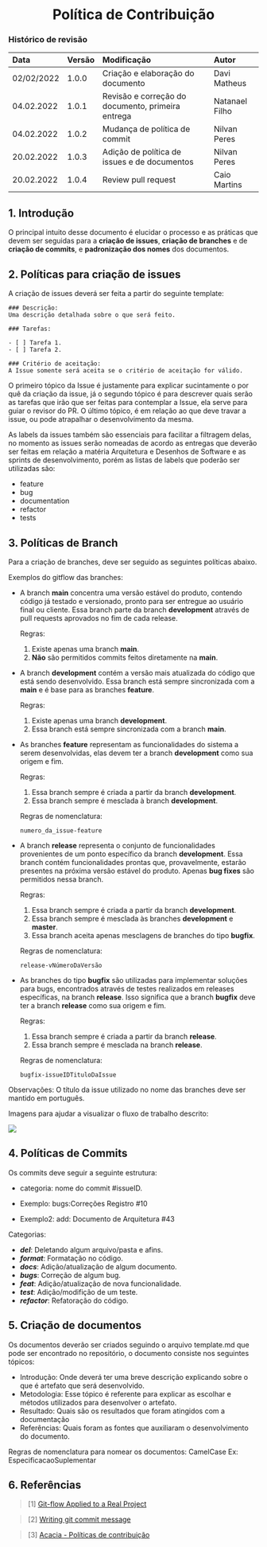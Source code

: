 # <center> Política de Contribuição

### Histórico de revisão
| Data   | Versão | Modificação  | Autor  |
| :- | :- | :- | :- |
| 02/02/2022 | 1.0.0 | Criação e elaboração do documento | Davi Matheus |
| 04.02.2022 | 1.0.1 | Revisão e correção do documento, primeira entrega | Natanael Filho |
| 04.02.2022 | 1.0.2 | Mudança de política de commit | Nilvan Peres |
| 20.02.2022 | 1.0.3 | Adição de política de issues e de documentos | Nilvan Peres |
| 20.02.2022 | 1.0.4 | Review pull request| Caio Martins |

## 1. Introdução

O principal intuito desse documento é elucidar o processo e as práticas que devem ser seguidas para a **criação de issues**, **criação de branches** e de **criação de commits**, e **padronização dos nomes** dos documentos.

## 2. Políticas para criação de issues

A criação de issues deverá ser feita a partir do seguinte template:

``` 
### Descrição:
Uma descrição detalhada sobre o que será feito.

### Tarefas:

- [ ] Tarefa 1.
- [ ] Tarefa 2.

### Critério de aceitação:
A Issue somente será aceita se o critério de aceitação for válido.
```

O primeiro tópico da Issue é justamente para explicar sucintamente o por quê da criação da issue, já o segundo tópico é para descrever quais serão as tarefas que irão que ser feitas para contemplar a Issue, ela serve para guiar o revisor do PR. O último tópico, é em relação ao que deve travar a issue, ou pode atrapalhar o desenvolvimento da mesma.

As labels da issues também são essenciais para facilitar a filtragem delas, no momento as issues serão nomeadas de acordo as entregas que deverão ser feitas em relação a matéria Arquitetura e Desenhos de Software e as sprints de desenvolvimento, porém as listas de labels que poderão ser utilizadas são:
- feature
- bug
- documentation
- refactor
- tests
  

## 3. Políticas de Branch

Para a criação de branches, deve ser seguido as seguintes políticas abaixo.

Exemplos do gitflow das branches:

- A branch **main** concentra uma versão estável do produto, contendo código já testado e versionado, pronto para ser entregue ao usuário final ou cliente. Essa branch parte da branch **development** através de pull requests aprovados no fim de cada release.

  Regras:

  1. Existe apenas uma branch **main**.
  2. **Não** são permitidos commits feitos diretamente na **main**.


- A branch **development** contém a versão mais atualizada do código que está sendo desenvolvido. Essa branch está sempre sincronizada com a **main** e é base para as branches **feature**.

  Regras:

  1. Existe apenas uma branch **development**.
  2. Essa branch está sempre sincronizada com a branch **main**.


- As branches **feature** representam as funcionalidades do sistema a serem desenvolvidas, elas devem ter a branch **development** como sua origem e fim.

  Regras:

  1. Essa branch sempre é criada a partir da branch **development**.
  2. Essa branch sempre é mesclada à branch **development**.

  Regras de nomenclatura:

  `numero_da_issue-feature`

- A branch **release** representa o conjunto de funcionalidades provenientes de um ponto específico da branch **development**. Essa branch contém funcionalidades prontas que, provavelmente, estarão presentes na próxima versão estável do produto. Apenas **bug fixes** são permitidos nessa branch.

  Regras:

  1. Essa branch sempre é criada a partir da branch **development**.
  2. Essa branch sempre é mesclada às branches **development** e **master**.
  3. Essa branch aceita apenas mesclagens de branches do tipo **bugfix**.

  Regras de nomenclatura:

  `release-vNúmeroDaVersão`

- As branches do tipo **bugfix** são utilizadas para implementar soluções para bugs, encontrados através de testes realizados em releases específicas, na branch **release**. Isso significa que a branch **bugfix** deve ter a branch **release** como sua origem e fim.

  Regras:

  1. Essa branch sempre é criada a partir da branch **release**.
  2. Essa branch sempre é mesclada na branch **release**.

  Regras de nomenclatura:

  `bugfix-issueIDTituloDaIssue`

Observações: O título da issue utilizado no nome das branches deve ser mantido em português.


 Imagens para ajudar a visualizar o fluxo de trabalho descrito:

  ![](https://miro.medium.com/max/640/0*FTwKYpFGADX-5Y0O)

## 4. Políticas de Commits
Os commits deve seguir a seguinte estrutura: 

- categoria: nome do commit #issueID.

- Exemplo: bugs:Correções Registro #10
- Exemplo2: add: Documento de Arquitetura #43

Categorias:

- _**del**_: Deletando algum arquivo/pasta e afins.
- _**format**_: Formatação no código.
- _**docs**_: Adição/atualização de algum documento.
- _**bugs**_: Correção de algum bug.
- _**feat**_: Adição/atualização de nova funcionalidade.
- _**test**_: Adição/modifição de um teste.
- _**refactor**_: Refatoração do código.

## 5. Criação de documentos
Os documentos deverão ser criados seguindo o arquivo template.md que pode ser encontrado no repositório, o documento consiste nos seguintes tópicos:

- Introdução: Onde deverá ter uma breve descrição explicando sobre o que é artefato que será desenvolvido.
- Metodologia: Esse tópico é referente para explicar as escolhar e métodos utilizados para desenvolver o artefato.
- Resultado: Quais são os resultados que foram atingidos com a documentação
- Referências: Quais foram as fontes que auxiliaram o desenvolvimento do documento.

Regras de nomenclatura para nomear os documentos: CamelCase
Ex: EspecificacaoSuplementar

## 6. Referências

> [1] [Git-flow Applied to a Real Project](https://medium.com/empathyco/git-flow-applied-to-a-real-project-c08037e28f88)

> [2] [Writing git commit message](https://365git.tumblr.com/post/3308646748/writing-git-commit-messages)

> [3] [Acacia - Políticas de contribuição](https://fga-eps-mds.github.io/2019.2-Acacia/#/policies)